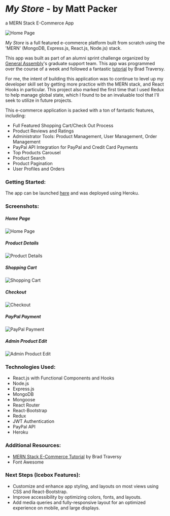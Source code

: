 # *My Store* - by Matt Packer
a MERN Stack E-Commerce App


![Home Page](frontend/public/images/screenshots/01_MainPage.png)

*My Store* is a full featured e-commerce platform built from scratch using the 'MERN' (MongoDB, Express.js, React.js, Node.js) stack.

This app was built as part of an alumni sprint challenge organized by [General Assembly](https://www.generalassemb.ly)'s graduate support team. This app was programmed over the course of a week and followed a fantastic [tutorial](https://www.udemy.com/course/mern-ecommerce/) by Brad Traversy.

For me, the intent of building this application was to continue to level up my developer skill set by getting more practice with the MERN stack, and React Hooks in particular. This project also marked the first time that I used Redux to help manage global state, which I found to be an invaluable tool that I'll seek to utilize in future projects.

This e-commerce application is packed with a ton of fantastic features, including:
* Full Featured Shopping Cart/Check Out Process
* Product Reviews and Ratings
* Administrator Tools: Product Management, User Management, Order Management
* PayPal API Integration for PayPal and Credit Card Payments
* Top Products Carousel
* Product Search
* Product Pagination
* User Profiles and Orders

### Getting Started:
The app can be launched [here](https://mp-mern-ecomm.herokuapp.com/) and was deployed using Heroku.


### Screenshots:

##### Home Page
![Home Page](frontend/public/images/screenshots/01_MainPage.png)

##### Product Details
![Product Details](frontend/public/images/screenshots/02_ProductDetails.png)

##### Shopping Cart
![Shopping Cart](frontend/public/images/screenshots/03_ShoppingCart.png)

##### Checkout
![Checkout](frontend/public/images/screenshots/04_Payment.png)

##### PayPal Payment
![PayPal Payment](frontend/public/images/screenshots/05_PayPalPayment.png)

##### Admin Product Edit
![Admin Product Edit](frontend/public/images/screenshots/06_AdminProductEdit.png)


### Technologies Used:
* React.js with Functional Components and Hooks
* Node.js
* Express.js
* MongoDB
* Mongoose
* React Router
* React-Bootstrap
* Redux
* JWT Authentication
* PayPal API
* Heroku


### Additional Resources:
* [MERN Stack E-Commerce Tutorial](https://www.udemy.com/course/mern-ecommerce/) by Brad Traversy
* Font Awesome


### Next Steps (Icebox Features):
* Customize and enhance app styling, and layouts on most views using CSS and React-Bootstrap.
* Improve accessibility by optimizing colors, fonts, and layouts.
* Add media queries and fully-responsive layout for an optimized experience on mobile, and large displays.
